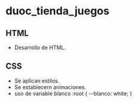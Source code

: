 # duoc_tienda_juegos

## HTML
- Desarrollo de HTML.
## CSS
- Se aplican estilos.
- Se establecern animaciones.
- uso de variable blanco
    :root {
        --blanco: white;
    }

